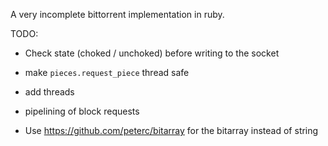 A very incomplete bittorrent implementation in ruby.

TODO:

- Check state (choked / unchoked) before writing to the socket
- make `pieces.request_piece` thread safe
- add threads
- pipelining of block requests

- Use https://github.com/peterc/bitarray for the bitarray instead of string

